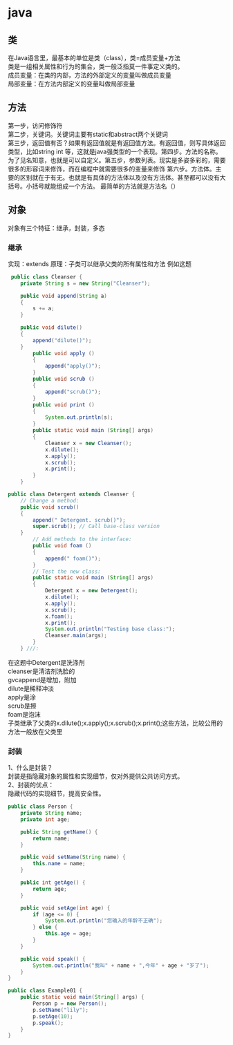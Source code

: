# java

## 类  

在Java语言里，最基本的单位是类（class），类=成员变量+方法  
类是一组相关属性和行为的集合，类一般泛指莫一件事定义类的。  
成员变量：在类的内部，方法的外部定义的变量叫做成员变量  
局部变量：在方法内部定义的变量叫做局部变量

## 方法

第一步，访问修饰符  
第二步，关键词。关键词主要有static和abstract两个关键词  
第三步，返回值有否？如果有返回值就是有返回值方法。有返回值，则写具体返回类型，比如string int 等，这就是java强类型的一个表现。第四步。方法的名称。为了见名知意，也就是可以自定义。第五步，参数列表。现实是多姿多彩的，需要很多的形容词来修饰，而在编程中就需要很多的变量来修饰 第六步。方法体。主要的区别就在于有无。也就是有具体的方法体以及没有方法体。甚至都可以没有大括号。小括号就能组成一个方法。 最简单的方法就是方法名（）

## 对象

对象有三个特征：继承，封装，多态

### 继承

实现：extends 原理：子类可以继承父类的所有属性和方法
例如这题  

``` java
 public class Cleanser {
    private String s = new String("Cleanser");

    public void append(String a)
    {
        s += a;
    }

    public void dilute()
    {
        append("dilute()");
    }
        public void apply ()
        {
            append("apply()");
        }
        public void scrub ()
        {
            append("scrub()");
        }
        public void print ()
        {
            System.out.println(s);
        }
        public static void main (String[] args)
        {
            Cleanser x = new Cleanser();
            x.dilute();
            x.apply();
            x.scrub();
            x.print();
        }
    }
```  

```java
public class Detergent extends Cleanser {
    // Change a method:
    public void scrub()
    {
        append(" Detergent. scrub()");
        super.scrub(); // Call base-class version
    }
        // Add methods to the interface:
        public void foam ()
        {
            append(" foam()");
        }
        // Test the new class:
        public static void main (String[] args)
        {
            Detergent x = new Detergent();
            x.dilute();
            x.apply();
            x.scrub();
            x.foam();
            x.print();
            System.out.println("Testing base class:");
            Cleanser.main(args);
        }
    } ///:
```

在这题中Detergent是洗涤剂  
cleanser是清洁剂洗脸的  
gvcappend是增加，附加  
 dilute是稀释冲淡  
 apply是涂  
 scrub是擦  
 foam是泡沫  
 子类继承了父类的x.dilute();x.apply();x.scrub();x.print();这些方法，比较公用的方法一般放在父类里

### 封装

1、什么是封装？  
封装是指隐藏对象的属性和实现细节，仅对外提供公共访问方式。  
2、封装的优点：  
隐藏代码的实现细节，提高安全性。

```java
public class Person {
    private String name;
    private int age;

    public String getName() {
        return name;
    }

    public void setName(String name) {
        this.name = name;
    }

    public int getAge() {
        return age;
    }

    public void setAge(int age) {
        if (age <= 0) {
            System.out.println("您输入的年龄不正确");
        } else {
            this.age = age;
        }
    }

    public void speak() {
        System.out.println("我叫" + name + ",今年" + age + "岁了");
    }
}
```

```java
public class Example01 {
    public static void main(String[] args) {
        Person p = new Person();
        p.setName("lily");
        p.setAge(10);
        p.speak();
    }
}
```